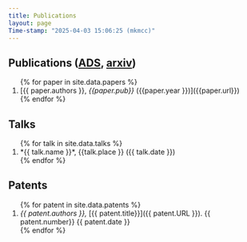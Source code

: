 ```yaml
---
title: Publications
layout: page
Time-stamp: "2025-04-03 15:06:25 (mkmcc)"
---
```


<!-- no easy way to do this in markdown, i don't think... -->
<h2>
Publications
(<a href="https://ui.adsabs.harvard.edu/public-libraries/mwmNbnbJTXqQZahtQBn9BQ">ADS</a>,
<a href="https://arxiv.org/a/mccourt_m_1.html">arxiv</a>)
</h2>

<ol reversed>
{% for paper in site.data.papers %}
  <li markdown="span">
    [{{ paper.authors }}, <i>{{paper.pub}}</i> ({{paper.year }})]({{paper.url}})
  </li>
{% endfor %}
</ol>



Talks
-----

<ol reversed>
{% for talk in site.data.talks %}
  <li markdown="span">
    *{{ talk.name }}*, {{talk.place }} ({{ talk.date }})
  </li>  
{% endfor %}
</ol>



Patents
-------

<ol reversed>
{% for patent in site.data.patents %}
    <li markdown="span">
    <i>{{ patent.authors }},</i> [{{ patent.title}}]({{ patent.URL }}). {{ patent.number}} {{ patent.date }}
    </li>
{% endfor %}
</ol>
